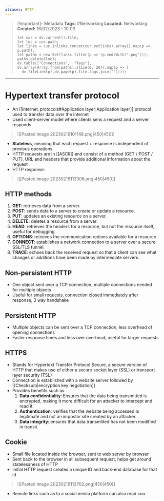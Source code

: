 ```yaml
---
aliases: HTTP
---
```


> [!important]- Metadata
> **Tags:** #Networking 
> **Located:** Networking
> **Created:** 16/02/2023 - 10:03
> ```dataviewjs
>let cur = dv.current().file;
>let loc = cur.path;
>let links = cur.inlinks.concat(cur.outlinks).array().map(p => p.path);
>let paths = new Set(links.filter(p => !p.endsWith(".png")));
>paths.delete(loc);
>dv.table(["Connections",  "Tags"], dv.array(Array.from(paths).slice(0, 20)).map(p => [
>   dv.fileLink(p),dv.page(p).file.tags.join("")]));
> ```

___
# Hypertext transfer protocol
- An [[Internet_protocols#Application layer|Application layer]] protocol used to transfer data over the internet 
- Used client-server model where clients sens a request and a server responds 

> ![[Pasted image 20230216101148.png|450|450]]

- **Stateless**, meaning that each request + response is independent of previous operations
- HTTP requests are in [[ASCII]] and consist of a method (GET / POST / PUT), URL and headers that provide additional information about the request
- HTTP response: 

> ![[Pasted image 20230216113306.png|450|450]]
## HTTP methods 
1.  **GET**: retrieves data from a server.
2.  **POST**: sends data to a server to create or update a resource.
3.  **PUT**: updates an existing resource on a server.
4.  **DELETE**: deletes a resource from a server.
5.  **HEAD**: retrieves the headers for a resource, but not the resource itself, useful for debugging
6.  **OPTIONS**: retrieves the communication options available for a resource.
7.  **CONNECT**: establishes a network connection to a server over a secure SSL/TLS tunnel.
8.  **TRACE**: echoes back the received request so that a client can see what changes or additions have been made by intermediate servers.
## Non-persistent HTTP
- One object sent over a TCP connection, multiple connections needed for multiple objects 
- Useful for small requests, connection closed immediately after response, 3 way handshake

## Persistent HTTP
- Multiple objects can be sent over a TCP connection, less overhead of opening connections 
- Faster response times and less over overhead, useful for larger requests 

## HTTPS
- Stands for Hypertext Transfer Protocol Secure, a secure version of HTTP that makes use of either a secure socket layer (SSL) or transport layer security (TSL)
- Connection is established with a website server followed by [[Checksum|encryption key negotiation]]
- Provides benefits such as 
	1.  **Data confidentiality**: Ensures that the data being transmitted is encrypted, making it more difficult for an attacker to intercept and read it.
	2.  **Authentication**: verifies that the website being accessed is legitimate and not an impostor site created by an attacker.
	3.  **Data integrity**: ensures that data transmitted has not been modified in transit.

## Cookie 
- Small file located inside the browser, sent to web server by browser 
- Sent back to the browser in all subsequent request, helps get around statelessness of HTTP
- Initial HTTP request creates a unique ID and back-end database for that id

> ![[Pasted image 20230216113702.png|450|450]]

- Remote links such as to a social media platform can also read coo